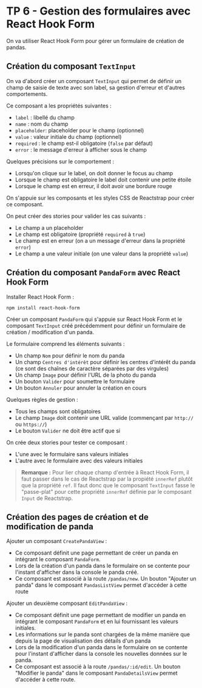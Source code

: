# TP 6 - Gestion des formulaires avec React Hook Form

On va utiliser React Hook Form pour gérer un formulaire de création de pandas.

## Création du composant `TextInput`

On va d'abord créer un composant `TextInput` qui permet de définir un champ de saisie de texte avec son label, sa gestion d'erreur et d'autres comportements.

Ce composant a les propriétés suivantes :

- `label` : libellé du champ
- `name` : nom du champ
- `placeholder`: placeholder pour le champ (optionnel)
- `value` : valeur initiale du champ (optionnel)
- `required` : le champ est-il obligatoire (`false` par défaut)
- `error` : le message d'erreur à afficher sous le champ

Quelques précisions sur le comportement :

- Lorsqu'on clique sur le label, on doit donner le focus au champ
- Lorsque le champ est obligatoire le label doit contenir une petite étoile
- Lorsque le champ est en erreur, il doit avoir une bordure rouge

On s'appuie sur les composants et les styles CSS de Reactstrap pour créer ce composant.

On peut créer des stories pour valider les cas suivants :

- Le champ a un placeholder
- Le champ est obligatoire (propriété `required` à `true`)
- Le champ est en erreur (on a un message d'erreur dans la propriété `error`)
- Le champ a une valeur initiale (on une valeur dans la propriété `value`)

## Création du composant `PandaForm` avec React Hook Form

Installer React Hook Form :

```
npm install react-hook-form
```

Créer un composant `PandaForm` qui s'appuie sur React Hook Form et le composant `TextInput` créé précédemment pour définir un formulaire de création / modification d'un panda.

Le formulaire comprend les éléments suivants :

- Un champ `Nom` pour définir le nom du panda
- Un champ `Centres d'intérêt` pour définir les centres d'intérêt du panda (ce sont des chaînes de caractère séparées par des virgules)
- Un champ `Image` pour définir l'URL de la photo du panda
- Un bouton `Valider` pour soumettre le formulaire
- Un bouton `Annuler` pour annuler la création en cours

Quelques règles de gestion :

- Tous les champs sont obligatoires
- Le champ `Image` doit contenir une URL valide (commençant par `http://` ou `https://`)
- Le bouton `Valider` ne doit être actif que si

On crée deux stories pour tester ce composant :

- L'une avec le formulaire sans valeurs initiales
- L'autre avec le formulaire avec des valeurs initiales

> **Remarque :** Pour lier chaque champ d'entrée à React Hook Form, il faut passer dans le cas de Reactstrap par la propiété `innerRef` plutôt que la propriété `ref`. Il faut donc que le composant `TextInput` fasse le "passe-plat" pour cette propriété `innerRef` définie par le composant `Input` de Reactstrap.

## Création des pages de création et de modification de panda

Ajouter un composant `CreatePandaView` :

- Ce composant définit une page permettant de créer un panda en intégrant le composant `PandaForm`.
- Lors de la création d'un panda dans le formulaire on se contente pour l'instant d'afficher dans la console le panda créé.
- Ce composant est associé à la route `/pandas/new`. Un bouton "Ajouter un panda" dans le composant `PandasListView` permet d'accéder à cette route

Ajouter un deuxième composant `EditPandaView` :

- Ce composant définit une page permettant de modifier un panda en intégrant le composant `PandaForm` et en lui fournissant les valeurs initiales.
- Les informations sur le panda sont chargées de la même manière que depuis la page de visualisation des détails d'un panda
- Lors de la modification d'un panda dans le formulaire on se contente pour l'instant d'afficher dans la console les nouvelles données sur le panda.
- Ce composant est associé à la route `/pandas/:id/edit`. Un bouton "Modifier le panda" dans le composant `PandaDetailsView` permet d'accéder à cette route.
